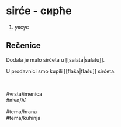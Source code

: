 # sirće - сирће

1. уксус  

## Rečenice

Dodala je malo sirćeta u [[salata|salatu]].  

U prodavnici smo kupili [[flaša|flašu]] sirćeta.  

<br>

#vrsta/imenica  
#nivo/A1  

#tema/hrana  
#tema/kuhinja  
